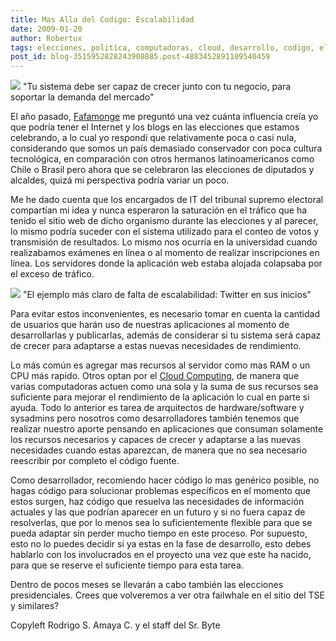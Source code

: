 ```yaml
---
title: Mas Alla del Codigo: Escalabilidad
date: 2009-01-20
author: Robertux
tags: elecciones, politica, computadoras, cloud, desarrollo, codigo, el salvador, programacion, twitter, empresa
post_id: blog-3515952828243908885.post-4883452891109540459
---
```


[![](https://1.bp.blogspot.com/_jH77WNrMVRA/SXOl-nRV4gI/AAAAAAAAFoQ/1Fz8NfsCHww/s400/scalability.jpg)](https://1.bp.blogspot.com/_jH77WNrMVRA/SXOl-nRV4gI/AAAAAAAAFoQ/1Fz8NfsCHww/s1600-h/scalability.jpg) "Tu sistema debe ser capaz
de crecer junto con tu negocio, para soportar la demanda del mercado"

El año pasado, [Fafamonge](http://www.fafamonge.com/) me preguntó una vez cuánta influencia creía yo que podría tener el Internet y los blogs en las elecciones que estamos celebrando, a lo cual yo respondí que relativamente poca o casi nula, considerando que somos un país demasiado conservador con poca cultura tecnológica, en comparación con otros hermanos latinoamericanos como Chile o Brasil pero ahora que se celebraron las elecciones de diputados y alcaldes, quizá mi perspectiva podría variar un poco.

Me he dado cuenta que los encargados de IT del tribunal supremo electoral compartían mi idea y nunca esperaron la saturación en el tráfico que ha tenido el sitio web de dicho organismo durante las elecciones y al parecer, lo mismo podría suceder con el sistema utilizado para el conteo de votos y transmisión de resultados. Lo mismo nos ocurría en la universidad cuando realizabamos exámenes en línea o al momento de realizar inscripciones en línea. Los servidores donde la aplicación web estaba alojada colapsaba por el exceso de tráfico.

[![](https://3.bp.blogspot.com/_jH77WNrMVRA/SXOoemrnFrI/AAAAAAAAFoY/PUzrzV7QWPg/s400/fail_whale.gif)](https://3.bp.blogspot.com/_jH77WNrMVRA/SXOoemrnFrI/AAAAAAAAFoY/PUzrzV7QWPg/s1600-h/fail_whale.gif)
"El ejemplo más claro de falta de escalabilidad:
Twitter en sus inicios"

Para evitar estos inconvenientes, es necesario tomar en cuenta la cantidad de usuarios que harán uso de nuestras aplicaciones al momento de desarrollarlas y publicarlas, además de considerar si tu sistema será capaz de crecer para adaptarse a estas nuevas necesidades de rendimiento.

Lo más común es agregar mas recursos al servidor como mas RAM o un CPU más rapido. Otros optan por el [Cloud Computing](http://en.wikipedia.org/wiki/Cloud_computing), de manera que varias computadoras actuen como una sola y la suma de sus recursos sea suficiente para mejorar el rendimiento de la aplicación lo cual en parte si ayuda. Todo lo anterior es tarea de arquitectos de hardware/software y sysadmins pero nosotros como desarrolladores también tenemos que realizar nuestro aporte pensando en aplicaciones que consuman solamente los recursos necesarios y capaces de crecer y adaptarse a las nuevas necesidades cuando estas aparezcan, de manera que no sea necesario reescribir por completo el código fuente.

Como desarrollador, recomiendo hacer código lo mas genérico posible, no hagas código para solucionar problemas específicos en el momento que estos surgen, haz código que resuelva las necesidades de información actuales y las que podrían aparecer en un futuro y si no fuera capaz de resolverlas, que por lo menos sea lo suficientemente flexible para que se pueda adaptar sin perder mucho tiempo en este proceso. Por supuesto, esto no lo puedes decidir si ya estas en la fase de desarrollo, esto debes hablarlo con los involucrados en el proyecto una vez que este ha nacido, para que se reserve el suficiente tiempo para esta tarea.

Dentro de pocos meses se llevarán a cabo también las elecciones presidenciales. Crees que volveremos a ver otra failwhale en el sitio del TSE y similares?

Copyleft Rodrigo S. Amaya C. y el staff del Sr. Byte